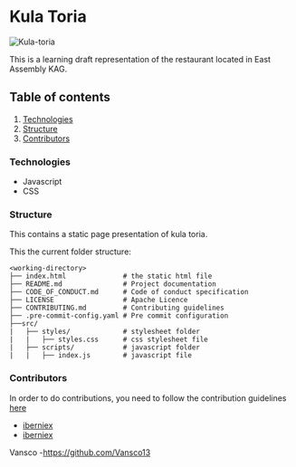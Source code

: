# Kula Toria

![Kula-toria](assets/kula-toria.png)

This is a learning draft representation of the restaurant located in East Assembly KAG.

## Table of contents

1. [Technologies](#Technologies)
2. [Structure](#Structure)
3. [Contributors](#Contributors)

### Technologies

- Javascript
- CSS

### Structure

This contains a static page presentation of kula toria.

This the current folder structure:

```plaintext    
<working-directory>
├── index.html              # the static html file
├── README.md               # Project documentation
├── CODE_OF_CONDUCT.md      # Code of conduct specification
├── LICENSE                 # Apache Licence
├── CONTRIBUTING.md         # Contributing guidelines
├── .pre-commit-config.yaml # Pre commit configuration
├──src/
|   ├── styles/             # stylesheet folder
|   |   ├── styles.css      # css stylesheet file 
|   ├── scripts/            # javascript folder
|   |   ├── index.js        # javascript file 
```


### Contributors

In order to do contributions, you need to follow the contribution guidelines [here](CONTRIBUTING.md)
- [iberniex](https://github.com/iberniex)
- [iberniex](https://github.com/iberniex)

<!-- add your username here -->
Vansco
-https://github.com/Vansco13

